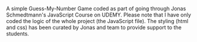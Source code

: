 A simple Guess-My-Number Game coded as part of going through Jonas Schmedtmann's JavaScript Course on UDEMY. Please note that I have only coded the logic of the whole project (the JavaScript file). The styling (html and css) has been curated by Jonas and team to provide support to the students. 
